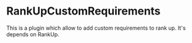 # RankUpCustomRequirements
This is a plugin which allow to add custom requirements to rank up. It's depends on RankUp.
